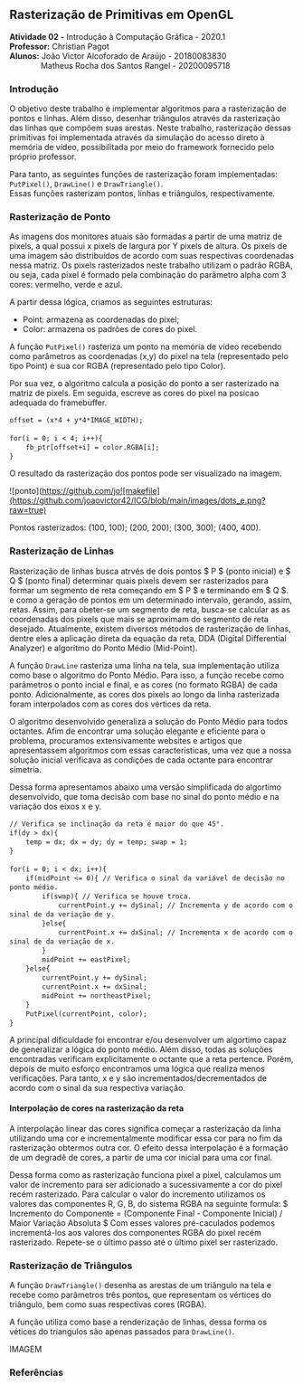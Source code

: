 ## Rasterização de Primitivas em OpenGL

**Atividade 02 -** Introdução à Computação Gráfica - 2020.1 <br />
**Professor:** Christian Pagot <br />
**Alunos:**  João Victor Alcoforado de Araújo - 20180083830 <br />
&nbsp; &nbsp; &nbsp; &nbsp; &nbsp; &nbsp; &nbsp; Matheus Rocha dos Santos Rangel - 20200095718 <br />

### Introdução
O objetivo deste trabalho é implementar algoritmos para a rasterização de pontos e linhas. 
Além disso, desenhar triângulos através da rasterização das linhas que compõem suas arestas. 
Neste trabalho, rasterização dessas primitivas foi implementada através da simulação do acesso direto à memória de vídeo, possibilitada por meio do framework fornecido pelo próprio professor.

Para tanto, as seguintes funções de rasterização foram implementadas: `PutPixel()`, `DrawLine()` e `DrawTriangle()`.<br />
Essas funções rasterizam pontos, linhas e triângulos, respectivamente.

### Rasterização de Ponto

As imagens dos monitores atuais são formadas a partir de uma matriz de pixels, a qual possui x pixels de largura por Y pixels de altura.
Os pixels de uma imagem são distribuídos de acordo com suas respectivas coordenadas nessa matriz. Os pixels rasterizados neste trabalho utilizam o padrão RGBA, 
ou seja, cada pixel é formado pela combinação do parâmetro alpha com 3 cores: vermelho, verde e azul.

A partir dessa lógica, criamos as seguintes estruturas:

* Point: armazena as coordenadas do pixel;
* Color: armazena os padrões de cores do pixel.

A função `PutPixel()` rasteriza um ponto na memória de vídeo recebendo como parâmetros as coordenadas (x,y) do pixel na tela (representado pelo tipo Point)
e sua cor RGBA (representado pelo tipo Color). 

Por sua vez, o algoritmo calcula a posição do ponto a ser rasterizado na matriz de pixels. 
Em seguida, escreve as cores do pixel na posicao adequada do framebuffer.

```
offset = (x*4 + y*4*IMAGE_WIDTH);

for(i = 0; i < 4; i++){
    fb_ptr[offset+i] = color.RGBA[i];
}
```

O resultado da rasterização dos pontos pode ser visualizado na imagem.

![ponto](https://github.com/jo![makefile](https://github.com/joaovictor42/ICG/blob/main/images/dots_e.png?raw=true)

Pontos rasterizados: (100, 100); (200, 200); (300, 300); (400, 400).

### Rasterização de Linhas

Rasterização de linhas busca atrvés de dois pontos $ P $ (ponto inicial) e $ Q $ (ponto final) determinar quais pixels devem ser rasterizados para formar um segmento de reta começando em $ P $ e terminando em $ Q $.
e como a geração de pontos em um determinado intervalo, gerando, assim, retas. 
Assim, para obeter-se um segmento de reta, busca-se calcular as as coordenadas dos pixels que mais se aproximam do segmento de reta desejado.
Atualmente, existem diversos métodos de rasterização de linhas, dentre eles a aplicação direta da equação da reta, DDA (Digital Differential Analyzer) e algoritmo do Ponto Médio (Mid-Point). 

A função `DrawLine` rasteriza uma linha na tela, sua implementação utiliza como base o algoritmo do Ponto Médio. 
Para isso, a função recebe como parâmetros o ponto incial e final, e as cores (no formato RGBA) de cada ponto. Adicionalmente, as cores dos pixels ao longo da linha rasterizada
foram interpolados com as cores dos vértices da reta.

O algoritmo desenvolvido generaliza a solução do Ponto Médio para todos octantes. Afim de encontrar uma solução elegante e eficiente para o problema, procuramos extensivamente 
websites e artigos que apresentassem algoritmos com essas características, uma vez que a nossa solução inicial verificava as condições de cada octante para encontrar simetria.

Dessa forma apresentamos abaixo uma versão simplificada do algortimo desenvolvido, que toma decisão com base no sinal do ponto médio e na variação dos eixos x e y.

```
// Verifica se inclinação da reta é maior do que 45°.
if(dy > dx){
    temp = dx; dx = dy; dy = temp; swap = 1;
}
    
for(i = 0; i < dx; i++){
    if(midPoint <= 0){ // Verifica o sinal da variável de decisão no ponto médio.
        if(swap){ // Verifica se houve troca.
            currentPoint.y += dySinal; // Incrementa y de acordo com o sinal de da veriação de y.
        }else{
            currentPoint.x += dxSinal; // Incrementa x de acordo com o sinal de da veriação de x.
        }
        midPoint += eastPixel; 
    }else{
        currentPoint.y += dySinal;
        currentPoint.x += dxSinal;
        midPoint += northeastPixel;
    }
    PutPixel(currentPoint, color);
}
```
A principal dificuldade foi encontrar e/ou desenvolver um algortimo capaz de generalizar a lógica do ponto médio.
Além disso, todas as soluções encontradas verificam explicitamente o octante que a reta pertence.
Porém, depois de muito esforço encontramos uma lógica que realiza menos verificações.
Para tanto, x e y são incrementados/decrementados de acordo com o sinal da sua respectiva variação. 

#### Interpolação de cores na rasterização da reta

A interpolação linear das cores significa começar a rasterização da linha utilizando uma cor e incrementalmente modificar essa cor para no fim da rasterização obtermos outra cor. 
O efeito dessa interpolação é a formação de um degradê de cores, a partir de uma cor inicial para uma cor final. 

Dessa forma como as rasterização funciona pixel a pixel, calculamos um valor de incremento para ser adicionado a sucessivamente a cor do pixel recém rasterizado.
Para calcular o valor do incremento utilizamos os valores das componentes R, G, B, do sistema RGBA na seguinte formula:
$ Incremento do Componente = (Componente Final - Componente Inicial) / Maior Variação Absoluta $
Com esses valores pré-caculados podemos incrementá-los aos valores dos componentes RGBA do pixel recém rasterizado.
Repete-se o último passo até o último pixel ser rasterizado.

### Rasterização de Triângulos

A função `DrawTriangle()` desenha as arestas de um triângulo na tela e recebe como parâmetros três pontos, que representam os vértices do triângulo, bem como suas respectivas cores (RGBA).

A função utiliza como base a renderização de linhas, dessa forma os vétices do triangulos são apenas passados para `DrawLine()`.

IMAGEM

### Referências
